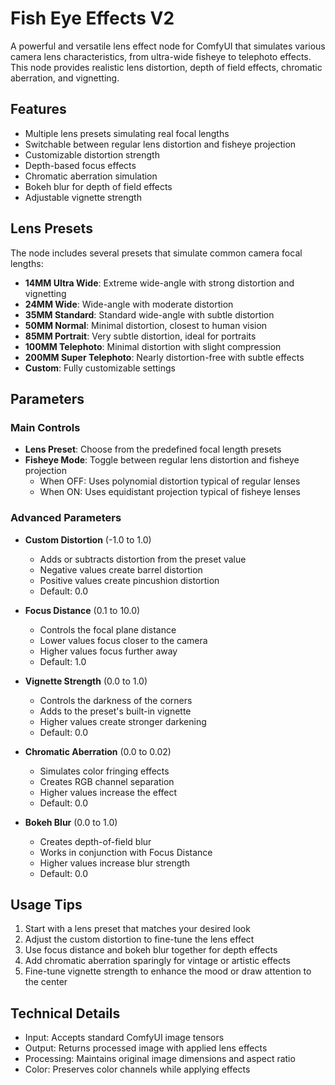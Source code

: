 # Fish Eye Effects V2

A powerful and versatile lens effect node for ComfyUI that simulates various camera lens characteristics, from ultra-wide fisheye to telephoto effects. This node provides realistic lens distortion, depth of field effects, chromatic aberration, and vignetting.

## Features

- Multiple lens presets simulating real focal lengths
- Switchable between regular lens distortion and fisheye projection
- Customizable distortion strength
- Depth-based focus effects
- Chromatic aberration simulation
- Bokeh blur for depth of field effects
- Adjustable vignette strength

## Lens Presets

The node includes several presets that simulate common camera focal lengths:

- **14MM Ultra Wide**: Extreme wide-angle with strong distortion and vignetting
- **24MM Wide**: Wide-angle with moderate distortion
- **35MM Standard**: Standard wide-angle with subtle distortion
- **50MM Normal**: Minimal distortion, closest to human vision
- **85MM Portrait**: Very subtle distortion, ideal for portraits
- **100MM Telephoto**: Minimal distortion with slight compression
- **200MM Super Telephoto**: Nearly distortion-free with subtle effects
- **Custom**: Fully customizable settings

## Parameters

### Main Controls

- **Lens Preset**: Choose from the predefined focal length presets
- **Fisheye Mode**: Toggle between regular lens distortion and fisheye projection
  - When OFF: Uses polynomial distortion typical of regular lenses
  - When ON: Uses equidistant projection typical of fisheye lenses

### Advanced Parameters

- **Custom Distortion** (-1.0 to 1.0)
  - Adds or subtracts distortion from the preset value
  - Negative values create barrel distortion
  - Positive values create pincushion distortion
  - Default: 0.0

- **Focus Distance** (0.1 to 10.0)
  - Controls the focal plane distance
  - Lower values focus closer to the camera
  - Higher values focus further away
  - Default: 1.0

- **Vignette Strength** (0.0 to 1.0)
  - Controls the darkness of the corners
  - Adds to the preset's built-in vignette
  - Higher values create stronger darkening
  - Default: 0.0

- **Chromatic Aberration** (0.0 to 0.02)
  - Simulates color fringing effects
  - Creates RGB channel separation
  - Higher values increase the effect
  - Default: 0.0

- **Bokeh Blur** (0.0 to 1.0)
  - Creates depth-of-field blur
  - Works in conjunction with Focus Distance
  - Higher values increase blur strength
  - Default: 0.0

## Usage Tips

1. Start with a lens preset that matches your desired look
2. Adjust the custom distortion to fine-tune the lens effect
3. Use focus distance and bokeh blur together for depth effects
4. Add chromatic aberration sparingly for vintage or artistic effects
5. Fine-tune vignette strength to enhance the mood or draw attention to the center

## Technical Details

- Input: Accepts standard ComfyUI image tensors
- Output: Returns processed image with applied lens effects
- Processing: Maintains original image dimensions and aspect ratio
- Color: Preserves color channels while applying effects
